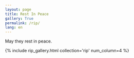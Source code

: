 ```yaml
---
layout: page
title: Rest In Peace
gallery: True
permalink: /rip/
lang: en
---
```


May they rest in peace.

{% include rip_gallery.html collection='rip' num_column=4 %}
